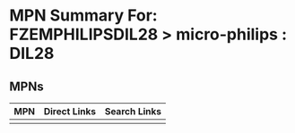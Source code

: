 



# MPN Summary For: FZEMPHILIPSDIL28 > micro-philips : DIL28

## MPNs
  

|MPN|Direct Links|Search Links|
| :--- | :--- | :--- |
||||
